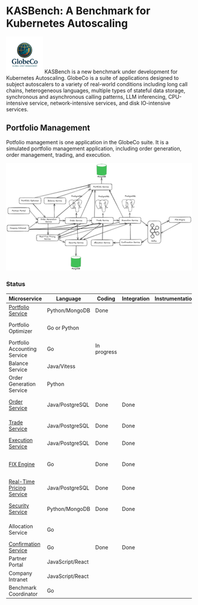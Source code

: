 # KASBench: A Benchmark for Kubernetes Autoscaling
<img src="../images/globeco-logo.png" alt="Logo" width="100"> KASBench is a new benchmark under development for Kubernetes Autoscaling. GlobeCo is a suite of applications designed to subject autoscalers to a variety of real-world conditions including long call chains, heterogeneous languages, multiple types of stateful data storage, synchronous and asynchronous calling patterns, LLM inferencing, CPU-intensive service, network-intensive services, and disk IO-intensive services.



## Portfolio Management

Potfolio management is one application in the GlobeCo suite.  It is a simulated portfolio management application, including order generation, order management, trading, and execution. 

<img src="../images/GlobeCo Portfolio Management and Trading.png">


### Status

| Microservice              | Language         | Coding | Integration | Instrumentation | Notes                                            |
| ------------------------- | ---------------- | ------ | ----------- | --------------- | ------------------------------------------------ |
| [Portfolio Service](https://github.com/kasbench/globeco-portfolio-service)         | Python/MongoDB   | Done   |             |                 | CPU-light                                        |
| Portfolio Optimizer       | Go or Python     |        |             |                 | CPU-intensive Golang                             |
| Portfolio Accounting Service | Go | In progress | | | CPU and IO intensive
| Balance Service           | Java/Vitess      |        |             |                 | Database-intensive                               |
| Order Generation Service  | Python           |        |             |                 | CPU-intensive Python                             |
| [Order Service](https://github.com/kasbench/globeco-order-service)             | Java/PostgreSQL  | Done   |   Done          |                 | For microservice chain depth                     |
| [Trade Service](https://github.com/kasbench/globeco-trade-service)             | Java/PostgreSQL  | Done   |     Done        |                 | For microservice chain depth                     |
| [Execution Service](https://github.com/kasbench/globeco-execution-service)         | Java/PostgreSQL  | Done       |   Done          |                 | Asynchronous (producer)                          |
| [FIX Engine](https://github.com/kasbench/globeco-fix-engine)               | Go               |  Done      |   Done          |                 | Stochastic, asynchronous (consumer and producer) |
| [Real-Time Pricing Service](https://github.com/kasbench/globeco-pricing-service) | Java/PostgreSQL  | Done   |      Done       |                 | Stochastic                                       |
| [Security Service](https://github.com/kasbench/globeco-security-service)          | Python/MongoDB   | Done   |   Done          |                 | For microservice chain depth                     |
| Allocation Service        | Go               |        |             |                 | For microservice chain depth                     |
| [Confirmation Service](https://github.com/kasbench/globeco-confirmation-service)      | Go               | Done      |  Done            |                 | Asynchronous (consumer)                          |
| Partner Portal            | JavaScript/React |        |             |                 | Not needed initially                             |
| Company Intranet          | JavaScript/React |        |             |                 | UI                                               |
| Benchmark Coordinator     | Go               |        |             |                 | Not needed initially                             |
